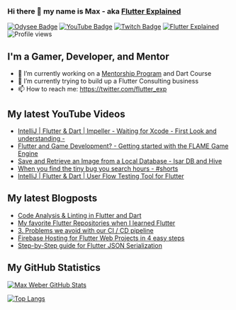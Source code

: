 ### Hi there 👋 my name is Max - aka [Flutter Explained](https://flutter-explained.dev)
[![Odysee Badge](https://img.shields.io/static/v1?label=Odysee&message=Invite&color=purple&style=flat-square&logo=odysee&logoColor=purple)](https://odysee.com/$/invite/@flutterexplained:7)
[![YouTube Badge](https://img.shields.io/static/v1?label=YouTube&message=Subscribe&color=red&style=flat-square&logo=youtube&logoColor=red)](https://youtube.com/c/flutterexplained?sub_confirmation=1)
[![Twitch Badge](https://img.shields.io/static/v1?label=Twitch&message=Follow&color=violet&style=flat-square&logo=twitch&logoColor=violet)](https://www.twitch.tv/maxflutter)
[![Flutter Explained](https://img.shields.io/static/v1?label=Homepage&message=FlutterExplained&color=blue&style=flat-square)](https://flutter-explained.dev/)
![Profile views](https://gpvc.arturio.dev/md-weber)
## I'm a Gamer, Developer, and Mentor
- 🔭 I’m currently working on a [Mentorship Program](https://gumroad.com/l/ydgtfV) and Dart Course
- 🌱 I’m currently trying to build up a Flutter Consulting business
- 📫 How to reach me: https://twitter.com/flutter_exp

## My latest YouTube Videos
<!-- YOUTUBE:START -->
- [IntelliJ | Flutter &amp; Dart | Impeller -  Waiting for Xcode  - First Look and understanding -](https://www.youtube.com/watch?v=uT6jnrzyH6k)
- [Flutter and Game Development? - Getting started with the FLAME Game Engine](https://www.youtube.com/watch?v=r1AKUhBzgp0)
- [Save and Retrieve an Image from a Local Database - Isar DB and Hive](https://www.youtube.com/watch?v=aMsjULcvHQk)
- [When you find the tiny bug you search hours - #shorts](https://www.youtube.com/watch?v=4sEaTKXz97E)
- [IntelliJ | Flutter &amp; Dart | User Flow Testing Tool for Flutter](https://www.youtube.com/watch?v=r8g--YmgIJo)
<!-- YOUTUBE:END -->

## My latest Blogposts
<!-- BLOG-POST-LIST:START -->
- [Code Analysis &amp; Linting in Flutter and Dart](https://flutter-explained.dev/blog/flutter-analysis-linting/)
- [My favorite Flutter Repositories when I learned Flutter](https://flutter-explained.dev/blog/flutter-repository-list/)
- [3. Problems we avoid with our CI / CD pipeline](https://flutter-explained.dev/blog/ci-cd-setup-codemagic/)
- [Firebase Hosting for Flutter Web Projects in 4 easy steps](https://flutter-explained.dev/blog/flutter-web-to-firebase-hosting/)
- [Step-by-Step guide for Flutter JSON Serialization](https://flutter-explained.dev/blog/flutter-json-serialization/)
<!-- BLOG-POST-LIST:END -->

## My GitHub Statistics
[![Max Weber GitHub Stats](https://github-readme-stats.vercel.app/api?username=md-weber&show_icons=true&theme=onedark)](https://github.com/anuraghazra/github-readme-stats)

[![Top Langs](https://github-readme-stats.vercel.app/api/top-langs/?username=md-weber)](https://github.com/anuraghazra/github-readme-stats)
